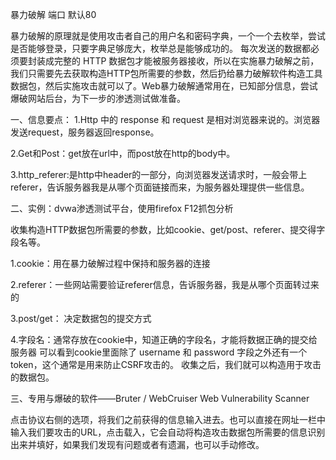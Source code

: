 暴力破解	端口 默认80

暴力破解的原理就是使用攻击者自己的用户名和密码字典，一个一个去枚举，尝试是否能够登录，只要字典足够庞大，枚举总是能够成功的。
每次发送的数据都必须要封装成完整的 HTTP 数据包才能被服务器接收，所以在实施暴力破解之前，我们只需要先去获取构造HTTP包所需要的参数，然后扔给暴力破解软件构造工具数据包，然后实施攻击就可以了。Web暴力破解通常用在，已知部分信息，尝试爆破网站后台，为下一步的渗透测试做准备。

一、信息要点：
1.Http 中的 response 和 request 是相对浏览器来说的。浏览器发送request，服务器返回response。

2.Get和Post：get放在url中，而post放在http的body中。

3.http_referer:是http中header的一部分，向浏览器发送请求时，一般会带上referer，告诉服务器我是从哪个页面链接而来，为服务器处理提供一些信息。

二、实例：dvwa渗透测试平台，使用firefox F12抓包分析

收集构造HTTP数据包所需要的参数，比如cookie、get/post、referer、提交得字段名等。

1.cookie：用在暴力破解过程中保持和服务器的连接

2.referer：一些网站需要验证referer信息，告诉服务器，我是从哪个页面转过来的

3.post/get： 决定数据包的提交方式

4.字段名：通常存放在cookie中，知道正确的字段名，才能将数据正确的提交给服务器
可以看到cookie里面除了 username 和 password 字段之外还有一个 token，这个通常是用来防止CSRF攻击的。
	收集之后，我们就可以构造用于攻击的数据包。

三、专用与爆破的软件——Bruter	/	WebCruiser Web Vulnerability Scanner

点击协议右侧的选项，将我们之前获得的信息输入进去。也可以直接在网址一栏中输入我们要攻击的URL，点击载入，它会自动将构造攻击数据包所需要的信息识别出来并填好，如果我们发现有问题或者有遗漏，也可以手动修改。

